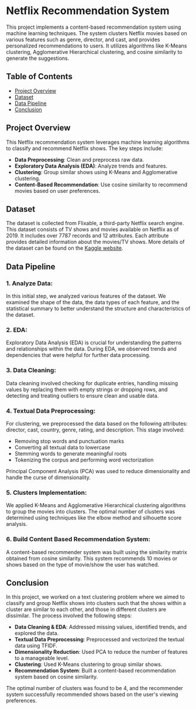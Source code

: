 # Netflix Recommendation System

This project implements a content-based recommendation system using machine learning techniques. The system clusters Netflix movies based on various features such as genre, director, and cast, and provides personalized recommendations to users. It utilizes algorithms like K-Means clustering, Agglomerative Hierarchical clustering, and cosine similarity to generate the suggestions.

## Table of Contents

- [Project Overview](#project-overview)
- [Dataset](#dataset)
- [Data Pipeline](#data-pipeline)
- [Conclusion](#conclusion)
  
## Project Overview

This Netflix recommendation system leverages machine learning algorithms to classify and recommend Netflix shows. The key steps include:
- **Data Preprocessing**: Clean and preprocess raw data.
- **Exploratory Data Analysis (EDA)**: Analyze trends and features.
- **Clustering**: Group similar shows using K-Means and Agglomerative clustering.
- **Content-Based Recommendation**: Use cosine similarity to recommend movies based on user preferences.

## Dataset

The dataset is collected from Flixable, a third-party Netflix search engine. This dataset consists of TV shows and movies available on Netflix as of 2019. It includes over 7787 records and 12 attributes. Each attribute provides detailed information about the movies/TV shows. More details of the dataset can be found on the [Kaggle website](https://www.kaggle.com/datasets/sambhajizambre/netflix-movies-and-tv-shows-clustering?select=netflix_titles.csv).

## Data Pipeline

### 1. Analyze Data:
In this initial step, we analyzed various features of the dataset. We examined the shape of the data, the data types of each feature, and the statistical summary to better understand the structure and characteristics of the dataset.

### 2. EDA:
Exploratory Data Analysis (EDA) is crucial for understanding the patterns and relationships within the data. During EDA, we observed trends and dependencies that were helpful for further data processing.

### 3. Data Cleaning:
Data cleaning involved checking for duplicate entries, handling missing values by replacing them with empty strings or dropping rows, and detecting and treating outliers to ensure clean and usable data.

### 4. Textual Data Preprocessing:
For clustering, we preprocessed the data based on the following attributes: director, cast, country, genre, rating, and description. This stage involved:
- Removing stop words and punctuation marks
- Converting all textual data to lowercase
- Stemming words to generate meaningful roots
- Tokenizing the corpus and performing word vectorization

Principal Component Analysis (PCA) was used to reduce dimensionality and handle the curse of dimensionality.

### 5. Clusters Implementation:
We applied K-Means and Agglomerative Hierarchical clustering algorithms to group the movies into clusters. The optimal number of clusters was determined using techniques like the elbow method and silhouette score analysis.

### 6. Build Content Based Recommendation System:
A content-based recommender system was built using the similarity matrix obtained from cosine similarity. This system recommends 10 movies or shows based on the type of movie/show the user has watched.

## Conclusion

In this project, we worked on a text clustering problem where we aimed to classify and group Netflix shows into clusters such that the shows within a cluster are similar to each other, and those in different clusters are dissimilar. The process involved the following steps:

- **Data Cleaning & EDA**: Addressed missing values, identified trends, and explored the data.
- **Textual Data Preprocessing**: Preprocessed and vectorized the textual data using TFIDF.
- **Dimensionality Reduction**: Used PCA to reduce the number of features to a manageable level.
- **Clustering**: Used K-Means clustering to group similar shows.
- **Recommendation System**: Built a content-based recommendation system based on cosine similarity.

The optimal number of clusters was found to be 4, and the recommender system successfully recommended shows based on the user's viewing preferences.

